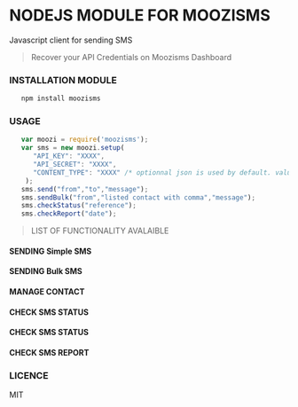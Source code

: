 # NODEJS MODULE FOR MOOZISMS
Javascript client for sending SMS 

> Recover your API Credentials on Moozisms Dashboard

### INSTALLATION MODULE

```javascript
   npm install moozisms
```

### USAGE

```javascript
   var moozi = require('moozisms');
   var sms = new moozi.setup(
      "API_KEY": "XXXX", 
      "API_SECRET": "XXXX",
      "CONTENT_TYPE": "XXXX" /* optionnal json is used by default. value possible (json or xml) */
    );
   sms.send("from","to","message"); 
   sms.sendBulk("from","listed contact with comma","message");
   sms.checkStatus("reference");
   sms.checkReport("date");

```


> LIST OF FUNCTIONALITY AVALAIBLE

#### SENDING Simple SMS
#### SENDING Bulk SMS
#### MANAGE CONTACT 
#### CHECK SMS STATUS 
#### CHECK SMS STATUS 
#### CHECK SMS REPORT 



### LICENCE 
MIT